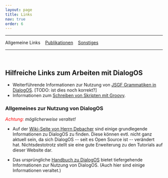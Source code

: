 ```yaml
---
layout: page
title: Links
nav: true
order: 6
---
```

---
Allgemeine Links &nbsp;&nbsp; [Publikationen](links/publikationen.html) &nbsp;&nbsp; [Sonstiges](links/sonstiges.html)

---
&nbsp;

## Hilfreiche Links zum Arbeiten mit DialogOS 
* Weiterführende Informationen zur Nutzung von [JSGF Grammatiken in DialogOS](<https://www.w3.org/TR/jsgf/>). [TODO: ist dies noch korrekt?]
* Informationen zum [Schreiben von Skripten mit Groovy](http://groovy-lang.org/index.html).

### Allgemeines zur Nutzung von DialogOS
*<span style="color:red">Achtung:</span> möglicherweise veraltet!*


* Auf der [Wiki-Seite von Herrn Debacher](<http://www.debacher.de/wiki/DialogOS>) sind einige grundlegende Informationen zu DialogOS zu finden. Diese können evtl. nicht ganz aktuell sein, da sich DialogOS -- seit es Open Source ist -- verändert hat. Nichtsdestotrotz stellt sie eine gute Erweiterung zu den Tutorials auf dieser Website dar. 

* Das ursprüngliche [Handbuch zu DialogOS](<http://www.coli.uni-saarland.de/courses/pd/dialogos/Handbuch.pdf>) bietet tiefergehende Informationen zur Nutzung von DialogOS. (Auch hier sind einige Informationen veraltet.)















